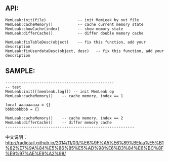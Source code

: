 ## API:
```
MemLeak:init(file)           	-- init MemLeak by out file
MemLeak:cacheMemory() 			-- cache current memory state
MemLeak:showCache(index) 		-- show memory state
MemLeak:differCache() 			-- differ double memory cache

MemLeak:fixTableDesc(object) 	-- fix this function, add your description
MemLeak:fixUserdataDesc(object, desc) 	-- fix this function, add your description
```

## SAMPLE:
```
------------------------------------------------
-- test
MemLeak:init([[memleak.log]]) -- init MemLeak op
MemLeak:cacheMemory()    -- cache memory, index == 1

local aaaaaaaaa = {}
bbbbbbbbbb = {}

MemLeak:cacheMemory()    -- cache memory, index == 2
MemLeak:differCache()    -- differ memory cache
---------------------------------------------------------
```

中文说明：
http://radiotail.github.io/2014/11/03/%E6%9F%A5%E6%89%BElua%E5%B1%82%E7%9A%84%E5%86%85%E5%AD%98%E6%B3%84%E6%BC%8F%E9%97%AE%E9%A2%98/
